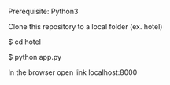 Prerequisite: Python3

Clone this repository to a local folder (ex. hotel)

$ cd hotel

$ python app.py

In the browser open link localhost:8000


